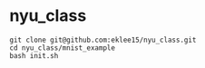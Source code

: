 # nyu_class
```
git clone git@github.com:eklee15/nyu_class.git
cd nyu_class/mnist_example
bash init.sh
```

